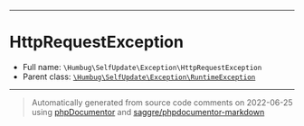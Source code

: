 ***

# HttpRequestException

* Full name: `\Humbug\SelfUpdate\Exception\HttpRequestException`
* Parent class: [`\Humbug\SelfUpdate\Exception\RuntimeException`](./RuntimeException.md)

***
> Automatically generated from source code comments on 2022-06-25 using [phpDocumentor](http://www.phpdoc.org/) and [saggre/phpdocumentor-markdown](https://github.com/Saggre/phpDocumentor-markdown)
